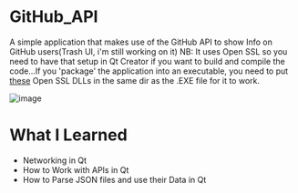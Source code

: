 # GitHub_API
A simple application that makes use of the GitHub API to show Info on GitHub users(Trash UI, i'm still working on it)
NB: It uses Open SSL so you need to have that setup in Qt Creator if you want to build and compile the code...If you 'package' the application into an executable, you need to put [these](https://www.mediafire.com/file/rprnw1e0neau5aa/SSL_Dependency.zip/file) Open SSL DLLs in the same dir as the .EXE file for it to work.

![image](https://user-images.githubusercontent.com/71678062/124734757-59da9c00-df0d-11eb-8b19-2c42f91d6af7.png)

# What I Learned
* Networking in Qt
* How to Work with APIs in Qt
* How to Parse JSON files and use their Data in Qt
